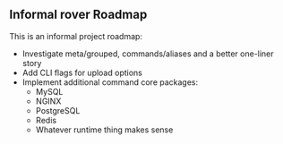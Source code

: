 ## Informal rover Roadmap

This is an informal project roadmap:

- Investigate meta/grouped, commands/aliases and a better one-liner story
- Add CLI flags for upload options
- Implement additional command core packages:
  - MySQL
  - NGINX
  - PostgreSQL
  - Redis
  - Whatever runtime thing makes sense
